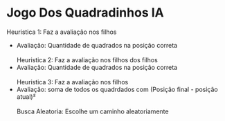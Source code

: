 # Jogo Dos Quadradinhos IA
Heuristica 1: Faz a avaliação nos filhos
- Avaliação: Quantidade de quadrados na posição correta  
<br/>Heuristica 2: Faz a avaliação nos filhos dos filhos
- Avaliação: Quantidade de quadrados na posição correta  
<br/>Heuristica 3: Faz a avaliação nos filhos
- Avaliação: soma de todos os quadrdados com (Posição final - posição atual)²  
<br/>Busca Aleatoria: Escolhe um caminho aleatoriamente
